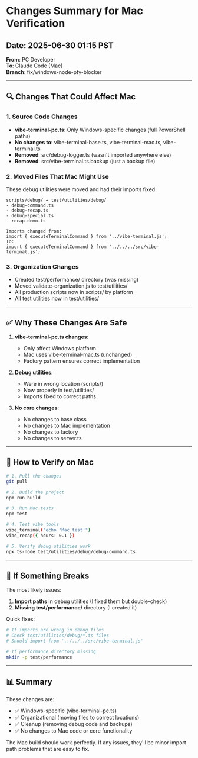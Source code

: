 # Changes Summary for Mac Verification

## Date: 2025-06-30 01:15 PST
**From**: PC Developer  
**To**: Claude Code (Mac)  
**Branch**: fix/windows-node-pty-blocker

---

## 🔍 Changes That Could Affect Mac

### 1. Source Code Changes
- **vibe-terminal-pc.ts**: Only Windows-specific changes (full PowerShell paths)
- **No changes to**: vibe-terminal-base.ts, vibe-terminal-mac.ts, vibe-terminal.ts
- **Removed**: src/debug-logger.ts (wasn't imported anywhere else)
- **Removed**: src/vibe-terminal.ts.backup (just a backup file)

### 2. Moved Files That Mac Might Use
These debug utilities were moved and had their imports fixed:
```
scripts/debug/ → test/utilities/debug/
- debug-command.ts
- debug-recap.ts  
- debug-special.ts
- recap-demo.ts

Imports changed from:
import { executeTerminalCommand } from '../vibe-terminal.js';
To:
import { executeTerminalCommand } from '../../../src/vibe-terminal.js';
```

### 3. Organization Changes
- Created test/performance/ directory (was missing)
- Moved validate-organization.js to test/utilities/
- All production scripts now in scripts/ by platform
- All test utilities now in test/utilities/

---

## ✅ Why These Changes Are Safe

1. **vibe-terminal-pc.ts changes**:
   - Only affect Windows platform
   - Mac uses vibe-terminal-mac.ts (unchanged)
   - Factory pattern ensures correct implementation

2. **Debug utilities**:
   - Were in wrong location (scripts/)
   - Now properly in test/utilities/
   - Imports fixed to correct paths

3. **No core changes**:
   - No changes to base class
   - No changes to Mac implementation
   - No changes to factory
   - No changes to server.ts

---

## 🧪 How to Verify on Mac

```bash
# 1. Pull the changes
git pull

# 2. Build the project
npm run build

# 3. Run Mac tests
npm test

# 4. Test vibe tools
vibe_terminal("echo 'Mac test'")
vibe_recap({ hours: 0.1 })

# 5. Verify debug utilities work
npx ts-node test/utilities/debug/debug-command.ts
```

---

## 🚨 If Something Breaks

The most likely issues:
1. **Import paths** in debug utilities (I fixed them but double-check)
2. **Missing test/performance/** directory (I created it)

Quick fixes:
```bash
# If imports are wrong in debug files
# Check test/utilities/debug/*.ts files
# Should import from '../../../src/vibe-terminal.js'

# If performance directory missing
mkdir -p test/performance
```

---

## 📊 Summary

These changes are:
- ✅ Windows-specific (vibe-terminal-pc.ts)
- ✅ Organizational (moving files to correct locations)
- ✅ Cleanup (removing debug code and backups)
- ✅ No changes to Mac code or core functionality

The Mac build should work perfectly. If any issues, they'll be minor import path problems that are easy to fix.

